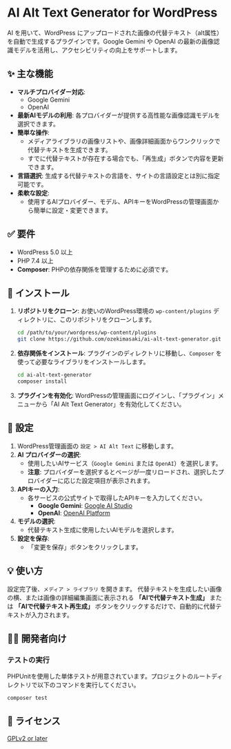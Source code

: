 # AI Alt Text Generator for WordPress

AI を用いて、WordPress にアップロードされた画像の代替テキスト（alt属性）を自動で生成するプラグインです。Google Gemini や OpenAI の最新の画像認識モデルを活用し、アクセシビリティの向上をサポートします。

## ✨ 主な機能

-   **マルチプロバイダー対応**:
    -   Google Gemini
    -   OpenAI
-   **最新AIモデルの利用**: 各プロバイダーが提供する高性能な画像認識モデルを選択できます。
-   **簡単な操作**:
    -   メディアライブラリの画像リストや、画像詳細画面からワンクリックで代替テキストを生成できます。
    -   すでに代替テキストが存在する場合でも、「再生成」ボタンで内容を更新できます。
-   **言語選択**: 生成する代替テキストの言語を、サイトの言語設定とは別に指定可能です。
-   **柔軟な設定**:
    -   使用するAIプロバイダー、モデル、APIキーをWordPressの管理画面から簡単に設定・変更できます。

## ✅ 要件

-   WordPress 5.0 以上
-   PHP 7.4 以上
-   **Composer**: PHPの依存関係を管理するために必須です。

## 🚀 インストール

1.  **リポジトリをクローン**:
    お使いのWordPress環境の `wp-content/plugins` ディレクトリに、このリポジトリをクローンします。
    ```bash
    cd /path/to/your/wordpress/wp-content/plugins
    git clone https://github.com/ozekimasaki/ai-alt-text-generator.git
    ```

2.  **依存関係をインストール**:
    プラグインのディレクトリに移動し、`Composer` を使って必要なライブラリをインストールします。
    ```bash
    cd ai-alt-text-generator
    composer install
    ```

3.  **プラグインを有効化**:
    WordPressの管理画面にログインし、「プラグイン」メニューから「AI Alt Text Generator」を有効化してください。

## 🔧 設定

1.  WordPress管理画面の `設定 > AI Alt Text` に移動します。
2.  **AI プロバイダーの選択**:
    -   使用したいAIサービス（`Google Gemini` または `OpenAI`）を選択します。
    -   **注意**: プロバイダーを選択するとページが一度リロードされ、選択したプロバイダーに応じた設定項目が表示されます。
3.  **APIキーの入力**:
    -   各サービスの公式サイトで取得したAPIキーを入力してください。
        -   **Google Gemini**: [Google AI Studio](https://aistudio.google.com/app/apikey?hl=ja)
        -   **OpenAI**: [OpenAI Platform](https://platform.openai.com/api-keys)
4.  **モデルの選択**:
    -   代替テキスト生成に使用したいAIモデルを選択します。
5.  **設定を保存**:
    -   「変更を保存」ボタンをクリックします。

## 💡 使い方

設定完了後、`メディア > ライブラリ` を開きます。
代替テキストを生成したい画像の横、または画像の詳細編集画面に表示される **「AIで代替テキスト生成」** または **「AIで代替テキスト再生成」** ボタンをクリックするだけで、自動的に代替テキストが入力されます。

## 👨‍💻 開発者向け

### テストの実行

PHPUnitを使用した単体テストが用意されています。プロジェクトのルートディレクトリで以下のコマンドを実行してください。

```bash
composer test
```

## 📜 ライセンス

[GPLv2 or later](https://www.gnu.org/licenses/gpl-2.0.html) 
